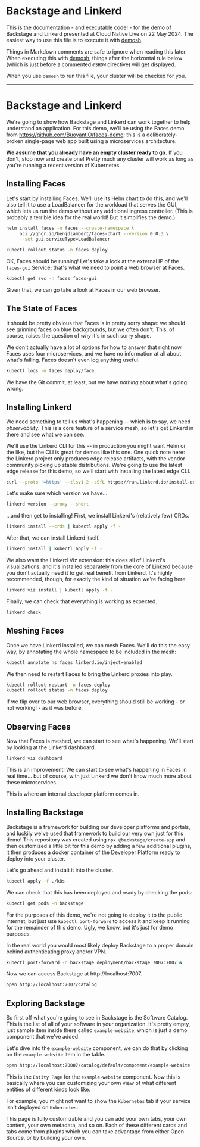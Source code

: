 <!--
# SPDX-FileCopyrightText: 2024 Buoyant Inc.
# SPDX-License-Identifier: Apache-2.0
#
# Copyright 2024 Buoyant Inc.
#
# Licensed under the Apache License, Version 2.0 (the "License"); you may
# not use this file except in compliance with the License.  You may obtain
# a copy of the License at
#
#     http:#www.apache.org/licenses/LICENSE-2.0
#
# Unless required by applicable law or agreed to in writing, software
# distributed under the License is distributed on an "AS IS" BASIS,
# WITHOUT WARRANTIES OR CONDITIONS OF ANY KIND, either express or implied.
# See the License for the specific language governing permissions and
# limitations under the License.
 -->

# Backstage and Linkerd

This is the documentation - and executable code! - for the demo of Backstage
and Linkerd presented at Cloud Native Live on 22 May 2024. The easiest way to
use this file is to execute it with [demosh].

Things in Markdown comments are safe to ignore when reading this later. When
executing this with [demosh], things after the horizontal rule below (which
is just before a commented `@SHOW` directive) will get displayed.

[demosh]: https://github.com/BuoyantIO/demosh

When you use `demosh` to run this file, your cluster will be checked for you.

<!-- set -e >
<!-- @start_livecast -->

---

<!-- @SHOW -->

# Backstage and Linkerd

We're going to show how Backstage and Linkerd can work together to help
understand an application. For this demo, we'll be using the Faces demo from
https://github.com/BuoyantIO/faces-demo: this is a deliberately-broken
single-page web app built using a microservices architecture.

**We assume that you already have an empty cluster ready to go.** If you
don't, stop now and create one! Pretty much any cluster will work as long as
you're running a recent version of Kubernetes.

<!-- @wait_clear -->

## Installing Faces

Let's start by installing Faces. We'll use its Helm chart to do this, and
we'll also tell it to use a LoadBalancer for the workload that serves the GUI,
which lets us run the demo without any additional ingress controller. (This is
probably a terrible idea for the real world! But it simplifies the demo.)

```bash
helm install faces -n faces --create-namespace \
     oci://ghcr.io/benjdlambert/faces-chart --version 0.0.3 \
     --set gui.serviceType=LoadBalancer

kubectl rollout status -n faces deploy
```

OK, Faces should be running! Let's take a look at the external IP of the
`faces-gui` Service; that's what we need to point a web browser at Faces.

```bash
kubectl get svc -n faces faces-gui
```

Given that, we can go take a look at Faces in our web browser.

<!-- @browser_then_terminal -->

## The State of Faces

It should be pretty obvious that Faces is in pretty sorry shape: we should see
grinning faces on blue backgrounds, but we often don't. This, of course,
raises the question of _why_ it's in such sorry shape.

<!-- @wait -->

We don't actually have a lot of options for how to answer that right now.
Faces uses four microservices, and we have no information at all about what's
failing. Faces doesn't even log anything useful.

```bash
kubectl logs -n faces deploy/face
```

We have the Git commit, at least, but we have _nothing_ about what's going
wrong.

<!-- @wait_clear -->

## Installing Linkerd

We need something to tell us what's happening -- which is to say, we need
_observability_. This is a core feature of a service mesh, so let's get
Linkerd in there and see what we can see.

We'll use the Linkerd CLI for this -- in production you might want Helm or the
like, but the CLI is great for demos like this one. One quick note here: the
Linkerd project only produces edge release artifacts, with the vendor
community picking up stable distributions. We're going to use the latest edge
release for this demo, so we'll start with installing the latest edge CLI.

```bash
curl --proto '=https' --tlsv1.2 -sSfL https://run.linkerd.io/install-edge | sh
```

Let's make sure which version we have...

```bash
linkerd version --proxy --short
```

...and then get to installing! First, we install Linkerd's (relatively few)
CRDs.

```bash
linkerd install --crds | kubectl apply -f -
```

After that, we can install Linkerd itself.

```bash
linkerd install | kubectl apply -f -
```

We also want the Linkerd Viz extension: this does all of Linkerd's
visualizations, and it's installed separately from the core of Linkerd because
you don't actually need it to get real benefit from Linkerd. It's highly
recommended, though, for exactly the kind of situation we're facing here.

```bash
linkerd viz install | kubectl apply -f -
```

Finally, we can check that everything is working as expected.

```bash
linkerd check
```

## Meshing Faces

Once we have Linkerd installed, we can mesh Faces. We'll do this the easy way,
by annotating the whole namespace to be included in the mesh:

```bash
kubectl annotate ns faces linkerd.io/inject=enabled
```

We then need to restart Faces to bring the Linkerd proxies into play.

```bash
kubectl rollout restart -n faces deploy
kubectl rollout status -n faces deploy
```

If we flip over to our web browser, everything should still be working - or
not working! - as it was before.

<!-- @browser_then_terminal -->

## Observing Faces

Now that Faces is meshed, we can start to see what's happening. We'll start by
looking at the Linkerd dashboard.

```bash
linkerd viz dashboard
```

This is an improvement! We can start to see what's happening in Faces in real
time... but of course, with just Linkerd we don't know much more about these
microservices.

This is where an internal developer platform comes in.

## Installing Backstage

Backstage is a framework for building our developer platforms and portals, and
luckily we've used that framework to build our very own just for this demo!
This repository was created using `npx @backstage/create-app` and then customized
a little bit for this demo by adding a few additional plugins, it then produces a
docker container of the Developer Platform ready to deploy into your cluster.

Let's go ahead and instalt it into the cluster.

```bash
kubectl apply -f ./k8s
```

We can check that this has been deployed and ready by checking the pods:

```bash
kubectl get pods -n backstage
```

For the purposes of this demo, we're not going to deploy it to the public internet,
but just use `kubectl port-forward` to access it and keep it running for the
remainder of this demo. Ugly, we know, but it's just for demo purposes.

In the real world you would most likely deploy Backstage to a proper domain
behind authenticating proxy and/or VPN.

```bash
kubectl port-forward -n backstage deployment/backstage 7007:7007 &
```

Now we can access Backstage at http://localhost:7007.

```bash
open http://localhost:7007/catalog
```

## Exploring Backstage

So first off what you're going to see in Backstage is the Software Catalog.
This is the list of all of your software in your organization. It's pretty empty,
just sample item inside there called `example-website`, which is just a demo component
that we've added.

Let's dive into the `example-website` component, we can do that by
clicking on the `example-website` item in the table.

```bash
open http://localhost:70007/catalog/default/component/example-website
```

This is the `Entity Page` for the `example-website` component.
Now this is basically where you can customizing your own view of what different entities
of different kinds look like.

For example, you might not want to show the `Kubernetes` tab if your service isn't deployed on `Kubernetes`.

This page is fully customizable and you can add your own tabs, your own content, your own metadata, and so on.
Each of these different cards and tabs come from plugins which you can take advantage from either Open Source, or by building your own.
